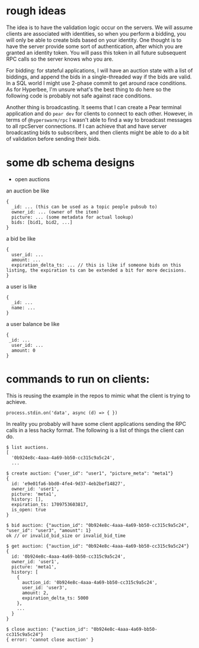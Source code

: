 # rough ideas

The idea is to have the validation logic occur on the servers. We will assume clients are associated with identities, so when you perform a bidding, you will only be able to create bids based on your identity. One thought is to have the server provide some sort of authentication, after which you are granted an identity token. You will pass this token in all future subsequent RPC calls so the server knows who you are.

For bidding: for stateful applications, I will have an auction state with a list of biddings, and append the bids in a single-threaded way if the bids are valid. In a SQL world I might use 2-phase commit to get around race conditions. As for Hyperbee, I'm unsure what's the best thing to do here so the following code is probably not safe against race conditions.

Another thing is broadcasting. It seems that I can create a Pear terminal application and do `pear dev` for clients to connect to each other. However, in terms of `@hyperswarm/rpc` I wasn't able to find a way to broadcast messages to all rpcServer connections. If I can achieve that and have server broadcasting bids to subscribers, and then clients might be able to do a bit of validation before sending their bids.

# some db schema designs

* open auctions

an auction be like 

```
{
  _id: ... (this can be used as a topic people pubsub to)
  owner_id: ... (owner of the item)
  picture: ... (some metadata for actual lookup)
  bids: [bid1, bid2, ...]
}
```

a bid be like 

```
{
  user_id: ...
  amount: ...
  expiration_delta_ts: ... // this is like if someone bids on this listing, the expiration ts can be extended a bit for more decisions. 
}
```

a user is like 

```
{
  _id: ...
  name: ...
}
```

a user balance be like

```
{
 _id: ...
  user_id: ... 
  amount: 0
} 
```

# commands to run on clients:

This is reusing the example in the repos to mimic what the client is trying to achieve.

```
process.stdin.on('data', async (d) => { })
```

In reality you probably will have some client applications sending the RPC calls in a less hacky format. The following is a list of things the client can do.

```
$ list auctions.
[
  '0b924e8c-4aaa-4a69-bb50-cc315c9a5c24',
  ...

$ create auction: {"user_id": "user1", "picture_meta": "meta1"}
{
  id: 'e9e01fa6-bbd0-4fe4-9d37-4eb2bef14827',
  owner_id: 'user1',
  picture: 'meta1',
  history: [],
  expiration_ts: 1709753603817,
  is_open: true
}

$ bid auction: {"auction_id": "0b924e8c-4aaa-4a69-bb50-cc315c9a5c24", "user_id": "user3", "amount": 1}
ok // or invalid_bid_size or invalid_bid_time

$ get auction: {"auction_id": "0b924e8c-4aaa-4a69-bb50-cc315c9a5c24"}
{
  id: '0b924e8c-4aaa-4a69-bb50-cc315c9a5c24',
  owner_id: 'user1',
  picture: 'meta1',
  history: [
    {
      auction_id: '0b924e8c-4aaa-4a69-bb50-cc315c9a5c24',
      user_id: 'user3',
      amount: 2,
      expiration_delta_ts: 5000
    },
    ...
  }
}

$ close auction: {"auction_id": "0b924e8c-4aaa-4a69-bb50-cc315c9a5c24"}
{ error: 'cannot close auction' }
```